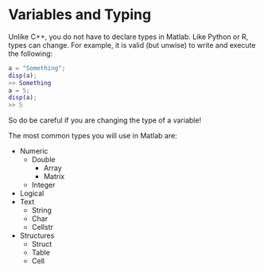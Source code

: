 # Variables and Typing
Unlike C++, you do not have to declare types in Matlab.
Like Python or R, types can change.
For example, it is valid (but unwise) to write and execute the following:

```matlab
a = "Something";
disp(a);
>> Something
a = 5;
disp(a);
>> 5
```

So do be careful if you are changing the type of a variable!

The most common types you will use in Matlab are:

* Numeric
  * Double
    * Array
    * Matrix
  * Integer
* Logical
* Text
  * String
  * Char
  * Cellstr
* Structures
  * Struct
  * Table
  * Cell

